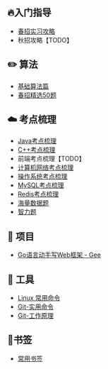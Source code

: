 ## 🔥入门指导
<!-- - [大学编程入门攻略](./docs/newbie.md) -->
- [春招实习攻略](./docs/spring.md)
- 秋招攻略【TODO】

## ✏️ 算法

- [基础算法篇](./docs/code.md#基础算法)
- [春招精选50题](./docs/code.md#春招精选50题)

## ☁️ 考点梳理
- [Java考点梳理](./network/java.md)
- [C++考点梳理](./network/c++.md)
- 前端考点梳理【TODO】
- [计算机网络考点梳理](./network/network.md)
- [操作系统考点梳理](./network/os.md)
- [MySQL考点梳理](./network/mysql.md)
- [Redis考点梳理](./network/redis.md)
- [海量数据题](./network/big_data.md)
- [智力题](./network/iq.md)

## 📔 项目

- [Go语言动手写Web框架 - Gee](./docs/go-web.md)

## 🔧 工具
- [Linux 常用命令](./docs/linux.md)
- [Git-实用命令](./docs/git-base.md)
- [Git-工作原理](./docs/git-work.md)


## 🔖书签
- [常用书签](./docs/tool.md)

<!-- ## 面试突击
- [大杂烩](./docs/interview.md) -->
